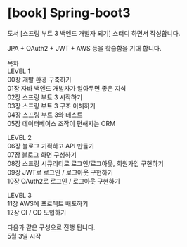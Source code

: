 # [book] Spring-boot3
도서 [스프링 부트 3 백엔드 개발자 되기] 스터디 하면서 작성합니다. 

JPA + OAuth2 + JWT + AWS 등을 학습함을 기대 합니다.

목차 <br/>
LEVEL 1 <br/>
00장 개발 환경 구축하기 <br/>
01장 자바 백엔드 개발자가 알아두면 좋은 지식 <br/>
02장 스프링 부트 3 시작하기 <br/>
03장 스프링 부트 3 구조 이해하기 <br/>
04장 스프링 부트 3와 테스트 <br/>
05장 데이터베이스 조작이 편해지는 ORM <br/>

LEVEL 2 <br/>
06장 블로그 기획하고 API 만들기 <br/>
07장 블로그 화면 구성하기 <br/>
08장 스프링 시큐리티로 로그인/로그아웃, 회원가입 구현하기 <br/>
09장 JWT로 로그인 / 로그아웃 구현하기 <br/>
10장 OAuth2로 로그인 / 로그아웃 구현하기  <br/>

LEVEL 3 <br/>
11장 AWS에 프로젝트 배포하기 <br/>
12장 CI / CD 도입하기 <br/>

다음과 같은 구성으로 진행 됩니다.  <br/>
5월 3일 시작

